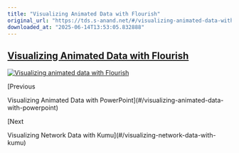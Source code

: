 ```yaml
---
title: "Visualizing Animated Data with Flourish"
original_url: "https://tds.s-anand.net/#/visualizing-animated-data-with-flourish?id=visualizing-animated-data-with-flourish"
downloaded_at: "2025-06-14T13:53:05.832888"
---
```


[Visualizing Animated Data with Flourish](#/visualizing-animated-data-with-flourish?id=visualizing-animated-data-with-flourish)
-------------------------------------------------------------------------------------------------------------------------------

[![Visualizing animated data with Flourish](https://i.ytimg.com/vi_webp/JrnIu5Bm8i4/sddefault.webp)](https://youtu.be/JrnIu5Bm8i4)

[Previous

Visualizing Animated Data with PowerPoint](#/visualizing-animated-data-with-powerpoint)

[Next

Visualizing Network Data with Kumu](#/visualizing-network-data-with-kumu)